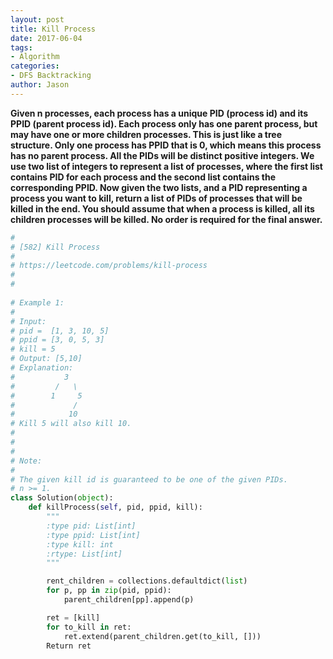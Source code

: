 ```yaml
---
layout: post
title: Kill Process
date: 2017-06-04
tags:
- Algorithm
categories:
- DFS Backtracking
author: Jason
---
```

**Given n processes, each process has a unique PID (process id) and its PPID (parent process id). Each process only has one parent process, but may have one or more children processes. This is just like a tree structure.  Only one process has PPID that is 0, which means this process has no parent process. All the PIDs will be distinct positive integers. We use two list of integers to represent a list of processes, where the first list contains PID for each process and the second list contains the corresponding PPID. Now given the two lists, and a PID representing a process you want to kill, return a list of PIDs of processes that will be killed in the end. You should assume that when a process is killed, all its children processes will be killed. No order is required for the final answer.**

```python
#
# [582] Kill Process
#
# https://leetcode.com/problems/kill-process
#
#
 
# Example 1:
# 
# Input: 
# pid =  [1, 3, 10, 5]
# ppid = [3, 0, 5, 3]
# kill = 5
# Output: [5,10]
# Explanation: 
# ⁠          3
# ⁠        /   \
# ⁠       1     5
# ⁠            /
# ⁠           10
# Kill 5 will also kill 10.
# 
# 
# 
# Note:
# 
# The given kill id is guaranteed to be one of the given PIDs.
# n >= 1.
class Solution(object):
    def killProcess(self, pid, ppid, kill):
        """
        :type pid: List[int]
        :type ppid: List[int]
        :type kill: int
        :rtype: List[int]
        """

        rent_children = collections.defaultdict(list)
        for p, pp in zip(pid, ppid):
            parent_children[pp].append(p)

        ret = [kill]
        for to_kill in ret:
            ret.extend(parent_children.get(to_kill, []))
        Return ret
```
